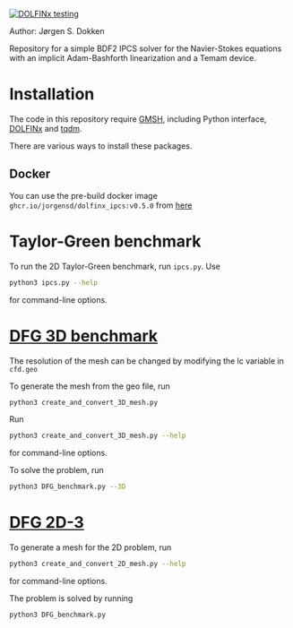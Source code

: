 [![DOLFINx testing](https://github.com/jorgensd/dolfinx_ipcs/actions/workflows/testing.yml/badge.svg)](https://github.com/jorgensd/dolfinx_ipcs/actions/workflows/testing.yml)

Author: Jørgen S. Dokken

Repository for a simple BDF2 IPCS solver for the Navier-Stokes equations with an implicit Adam-Bashforth linearization and a Temam device.

# Installation
The code in this repository require [GMSH](https://gmsh.info/), including Python interface, [DOLFINx](https://github.com/FEniCS/dolfinx/) and [tqdm](https://github.com/tqdm/tqdm).

There are various ways to install these packages.

## Docker

You can use the pre-build docker image `ghcr.io/jorgensd/dolfinx_ipcs:v0.5.0` from [here](https://github.com/jorgensd/dolfinx_ipcs/pkgs/container/dolfinx_ipcs)

# Taylor-Green benchmark
To run the 2D Taylor-Green benchmark, run `ipcs.py`.
Use
```bash
python3 ipcs.py --help
``` 
for command-line options.

# [DFG 3D benchmark](http://www.featflow.de/en/benchmarks/cfdbenchmarking/flow/dfg_flow3d.html)
The resolution of the mesh can be changed by modifying  the lc variable in `cfd.geo`

To generate the mesh from the geo file, run
```bash
python3 create_and_convert_3D_mesh.py
```
Run 
```bash
python3 create_and_convert_3D_mesh.py --help
```
for command-line options.

To solve the problem, run
```bash
python3 DFG_benchmark.py --3D
```

# [DFG 2D-3](http://www.mathematik.tu-dortmund.de/~featflow/en/benchmarks/cfdbenchmarking/flow/dfg_benchmark3_re100.html)
To generate a mesh for the 2D problem, run 
```bash
python3 create_and_convert_2D_mesh.py --help
```
for command-line options.

The problem is solved by running
```bash
python3 DFG_benchmark.py
```
